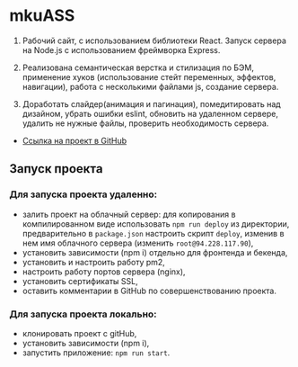 # mkuASS

1. Рабочий сайт, с использованием библиотеки React. Запуск сервера на Node.js c использованием фреймворка Express.

2. Реализована семантическая верстка и стилизация по БЭМ, применение хуков (использование стейт переменных, эффектов, навигации), работа с несколькими файлами js, создание сервера.

3. Доработать слайдер(анимация и пагинация), помедитировать над дизайном, убрать ошибки eslint, обновить на удаленном сервере, удалить не нужные файлы, проверить необходимость сервера.

+ [Ссылка на проект в GitHub](https://github.com/alix1982/mkuASS)


## Запуск проекта

### Для запуска проекта удаленно:
- залить проект на облачный сервер: для копирования в компилированном виде использовать `npm run deploy` из директории, предварительно в `package.json` настроить скрипт `deploy`, изменив в нем имя облачного сервера (изменить `root@94.228.117.90`),
- установить зависимости (npm i) отдельно для фронтенда и бекенда,
- установить и настроить работу pm2,
- настроить работу портов сервера (nginx),
- установить сертификаты SSL,
- оставить комментарии в GitHub по совершенствованию проекта.

### Для запуска проекта локально:
- клонировать проект c gitHub,
- установить зависимости (npm i),
- запустить приложение: `npm run start`.

